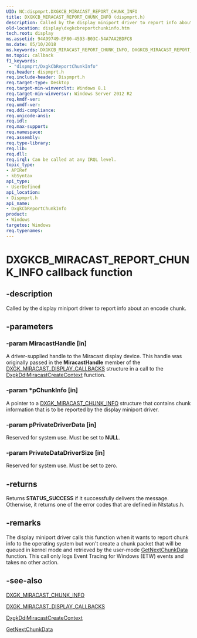 ```yaml
---
UID: NC:dispmprt.DXGKCB_MIRACAST_REPORT_CHUNK_INFO
title: DXGKCB_MIRACAST_REPORT_CHUNK_INFO (dispmprt.h)
description: Called by the display miniport driver to report info about an encode chunk.
old-location: display\dxgkcbreportchunkinfo.htm
tech.root: display
ms.assetid: 94A99749-EF80-4593-B03C-54A7AA2BDFC8
ms.date: 05/10/2018
ms.keywords: DXGKCB_MIRACAST_REPORT_CHUNK_INFO, DXGKCB_MIRACAST_REPORT_CHUNK_INFO callback, DxgkCbReportChunkInfo, DxgkCbReportChunkInfo callback function [Display Devices], display.dxgkcbreportchunkinfo, dispmprt/DxgkCbReportChunkInfo
ms.topic: callback
f1_keywords:
 - "dispmprt/DxgkCbReportChunkInfo"
req.header: dispmprt.h
req.include-header: Dispmprt.h
req.target-type: Desktop
req.target-min-winverclnt: Windows 8.1
req.target-min-winversvr: Windows Server 2012 R2
req.kmdf-ver: 
req.umdf-ver: 
req.ddi-compliance: 
req.unicode-ansi: 
req.idl: 
req.max-support: 
req.namespace: 
req.assembly: 
req.type-library: 
req.lib: 
req.dll: 
req.irql: Can be called at any IRQL level.
topic_type:
- APIRef
- kbSyntax
api_type:
- UserDefined
api_location:
- Dispmprt.h
api_name:
- DxgkCbReportChunkInfo
product:
- Windows
targetos: Windows
req.typenames: 
---
```


# DXGKCB_MIRACAST_REPORT_CHUNK_INFO callback function


## -description


Called by the display miniport driver to report info about an encode chunk.


## -parameters




### -param MiracastHandle [in]

A driver-supplied handle to the Miracast display device. This handle was originally passed in the <b>MiracastHandle</b> member of the <a href="https://docs.microsoft.com/windows-hardware/drivers/ddi/dispmprt/ns-dispmprt-_dxgk_miracast_display_callbacks">DXGK_MIRACAST_DISPLAY_CALLBACKS</a> structure in a call to the <a href="https://docs.microsoft.com/windows-hardware/drivers/ddi/dispmprt/nc-dispmprt-dxgkddi_miracast_create_context">DxgkDdiMiracastCreateContext</a> function.


### -param *pChunkInfo [in]

A pointer to a <a href="https://docs.microsoft.com/windows-hardware/drivers/ddi/d3dukmdt/ns-d3dukmdt-dxgk_miracast_chunk_info">DXGK_MIRACAST_CHUNK_INFO</a> structure that contains chunk information that is to be reported by the display miniport driver.


### -param pPrivateDriverData [in]

Reserved for system use. Must be set to <b>NULL</b>.


### -param PrivateDataDriverSize [in]

Reserved for system use. Must be set to zero.


## -returns



Returns <b>STATUS_SUCCESS</b> if it successfully delivers the message. Otherwise, it returns one of the error codes that are defined in Ntstatus.h.




## -remarks



The display miniport driver  calls this function when it wants to report chunk info to the operating system but won't create a chunk packet that will be queued in kernel mode and retrieved by the user-mode <a href="https://docs.microsoft.com/windows-hardware/drivers/ddi/netdispumdddi/nc-netdispumdddi-pfn_get_next_chunk_data">GetNextChunkData</a> function.  This call only logs Event Tracing for Windows (ETW) events and takes no other action.




## -see-also




<a href="https://docs.microsoft.com/windows-hardware/drivers/ddi/d3dukmdt/ns-d3dukmdt-dxgk_miracast_chunk_info">DXGK_MIRACAST_CHUNK_INFO</a>



<a href="https://docs.microsoft.com/windows-hardware/drivers/ddi/dispmprt/ns-dispmprt-_dxgk_miracast_display_callbacks">DXGK_MIRACAST_DISPLAY_CALLBACKS</a>



<a href="https://docs.microsoft.com/windows-hardware/drivers/ddi/dispmprt/nc-dispmprt-dxgkddi_miracast_create_context">DxgkDdiMiracastCreateContext</a>



<a href="https://docs.microsoft.com/windows-hardware/drivers/ddi/netdispumdddi/nc-netdispumdddi-pfn_get_next_chunk_data">GetNextChunkData</a>
 

 

